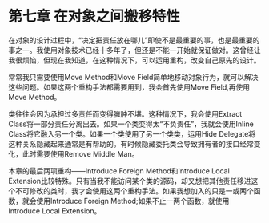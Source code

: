 # 第七章 在对象之间搬移特性

在对象的设计过程中，“决定把责任放在哪儿”即使不是最重要的事，也是最重要的事之一。我使用对象技术已经十多年了，但还是不能一开始就保证做对。这曾经让我很烦恼，但现在我知道，在这种情况下，可以运用重构，改变自己原先的设计。

常常我只需要使用Move Method和Move Field简单地移动对象行为，就可以解决这些问题。如果这两个重构手法都需要用到，我会首先使用Move Field,再使用Move Method。

类往往会因为承担过多责任而变得臃肿不堪。这种情况下，我会使用Extract Class将一部分责任分离出去。如果一个类变得太“不负责任”，我就会使用Inline Class将它融入另一个类。如果一个类使用了另一个类类，运用Hide Delegate将这种关系隐藏起来通常是有帮助的。有时候隐藏委托类会导致拥有者的接口经常变化，此时需要使用Remove Middle Man。

本章的最后两项重构——Introduce Foreign Method和Introduce Local Extension比较特殊。只有当我不能访问某个类的源码，却又想把其他责任移进这个不可修改的类时，我才会使用这两个重构手法。如果我想加入的只是一或两个函数，就会使用Introduce Foreign Method;如果不止一两个函数，就使用Introduce Local Extension。